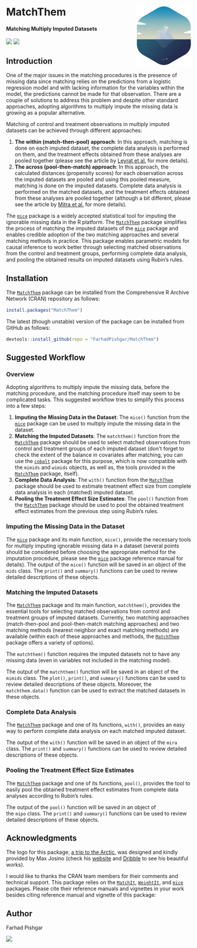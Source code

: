 # MatchThem <img src="man/figure/logo.png" align="right" width="150" />

<!-- badges: start -->
#### Matching Multiply Imputed Datasets
<!-- badges: end -->

[![](https://img.shields.io/badge/CRAN%20version-0.8.0-success.svg?color=informational&style=for-the-badge)](https://cran.r-project.org/package=MatchThem)
[![](https://img.shields.io/badge/github%20version-0.8.0-success.svg?color=informational&style=for-the-badge)](https://github.com/FarhadPishgar/MatchThem)

## Introduction

One of the major issues in the matching procedures is the presence of missing data since matching relies on the predictions from a logistic regression model and with lacking information for the variables within the model, the predictions cannot be made for that observation. There are a couple of solutions to address this problem and despite other standard approaches, adopting algorithms to multiply impute the missing data is growing as a popular alternative.

Matching of control and treatment observations in multiply imputed datasets can be achieved through different approaches:

1. **The within (match-then-pool) approach**: In this approach, matching is done on each imputed dataset, the complete data analysis is performed on them, and the treatment effects obtained from these analyses are pooled together (please see the article by [Leyrat et al.](https://www.ncbi.nlm.nih.gov/pubmed/28573919) for more details).
2. **The across (pool-then-match) approach**: In this approach, the calculated distances (propensity scores) for each observation across the imputed datasets are pooled and using this pooled measure, matching is done on the imputed datasets. Complete data analysis is performed on the matched datasets, and the treatment effects obtained from these analyses are pooled together (although a bit different, please see the article by [Mitra et al.](https://www.ncbi.nlm.nih.gov/pubmed/22687877) for more details).

The [`mice`](https://cran.r-project.org/package=mice) package is a widely accepted statistical tool for imputing the ignorable missing data in the R platform. The [`MatchThem`](https://cran.r-project.org/package=MatchThem) package simplifies the process of matching the imputed datasets of the [`mice`](https://cran.r-project.org/package=mice) package and enables credible adoption of the two matching approaches and several matching methods in practice. This package enables parametric models for causal inference to work better through selecting matched observations from the control and treatment groups, performing complete data analysis, and pooling the obtained results on imputed datasets using Rubin’s rules.

## Installation

The [`MatchThem`](https://cran.r-project.org/package=MatchThem) package can be installed from the Comprehensive R Archive Network (CRAN) repository as follows:

``` r
install.packages("MatchThem")
```

The latest (though unstable) version of the package can be installed from GitHub as follows:

``` r
devtools::install_github(repo = "FarhadPishgar/MatchThem")
```

## Suggested Workflow

### Overview

Adopting algorithms to multiply impute the missing data, before the matching procedure, and the matching procedure itself may seem to be complicated tasks. This suggested workflow tries to simplify this process into a few steps:

1. **Imputing the Missing Data in the Dataset**: The `mice()` function from the [`mice`](https://cran.r-project.org/package=mice) package can be used to multiply impute the missing data in the dataset.
2. **Matching the Imputed Datasets**: The `matchthem()` function from the [`MatchThem`](https://cran.r-project.org/package=MatchThem) package should be used to select matched observations from control and treatment groups of each imputed dataset (don't forget to check the extent of the balance in covariates after matching, you can use the [`cobalt`](https://cran.r-project.org/package=cobalt) package for this purpose, which is now compatible with the `mimids` and `wimids` objects, as well as, the tools provided in the [`MatchThem`](https://cran.r-project.org/package=MatchThem) package, itself).
3. **Complete Data Analysis**: The `with()` function from the [`MatchThem`](https://cran.r-project.org/package=MatchThem) package should be used to estimate treatment effect size from complete data analysis in each (matched) imputed dataset.
4. **Pooling the Treatment Effect Size Estimates**: The `pool()` function from the [`MatchThem`](https://cran.r-project.org/package=MatchThem) package should be used to pool the obtained treatment effect estimates from the previous step using Rubin’s rules.

### Imputing the Missing Data in the Dataset

The [`mice`](https://cran.r-project.org/package=mice) package and its main function, `mice()`, provide the necessary tools for multiply imputing ignorable missing data in a dataset (several points should be considered before choosing the appropriate method for the imputation procedure, please see the [`mice`](https://cran.r-project.org/package=mice) package reference manual for details). The output of the `mice()` function will be saved in an object of the `mids` class. The `print()` and `summary()` functions can be used to review detailed descriptions of these objects.

### Matching the Imputed Datasets

The [`MatchThem`](https://cran.r-project.org/package=MatchThem) package and its main function, `matchthem()`, provides the essential tools for selecting matched observations from control and treatment groups of imputed datasets. Currently, two matching approaches (match-then-pool and pool-then-match matching approaches) and two matching methods (nearest neighbor and exact matching methods) are available (within each of these approaches and methods, the [`MatchThem`](https://cran.r-project.org/package=MatchThem) package offers a variety of options).

The `matchthem()` function requires the imputed datasets not to have any missing data (even in variables not included in the matching model).

The output of the `matchthem()` function will be saved in an object of the `mimids` class. The `plot()`, `print()`, and `summary()` functions can be used to review detailed descriptions of these objects. Moreover, the `matchthem.data()` function can be used to extract the matched datasets in these objects.

### Complete Data Analysis

The [`MatchThem`](https://cran.r-project.org/package=MatchThem) package and one of its functions, `with()`, provides an easy way to perform complete data analysis on each matched imputed dataset.

The output of the `with()` function will be saved in an object of the `mira` class. The `print()` and `summary()` functions can be used to review detailed descriptions of these objects.

### Pooling the Treatment Effect Size Estimates
The [`MatchThem`](https://cran.r-project.org/package=MatchThem) package and one of its functions, `pool()`, provides the tool to easily pool the obtained treatment effect estimates from complete data analyses according to Rubin’s rules.

The output of the `pool()` function will be saved in an object of the `mipo` class. The `print()` and `summary()` functions can be used to review detailed descriptions of these objects.

## Acknowledgments
The logo for this package, [a trip to the Arctic](https://dribbble.com/shots/1652911-A-trip-to-the-Arctic), was designed and kindly provided by Max Josino (check his [website](http://maxjosino.co/) and [Dribble](https://dribbble.com/maxjosino) to see his beautiful works).

I would like to thanks the CRAN team members for their comments and technical support. This package relies on the [`MatchIt`](https://cran.r-project.org/package=MatchIt), [`WeightIt`](https://cran.r-project.org/package=WeightIt), and [`mice`](https://cran.r-project.org/package=mice) packages. Please cite their reference manuals and vignettes in your work besides citing reference manual and vignette of this package:

## Author
Farhad Pishgar

[![](https://img.shields.io/twitter/follow/FarhadPishgar.svg?color=informational&style=for-the-badge)](https://twitter.com/FarhadPishgar)
